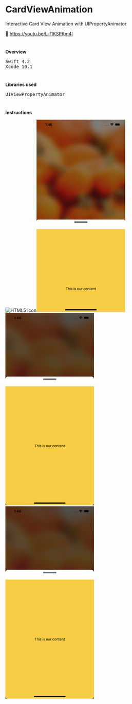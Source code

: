 # CardViewAnimation
Interactive Card View Animation with UIPropertyAnimator

📱 https://youtu.be/L-f1KSPKm4I

<h1></h1>

<b>Overview</b>
<pre>
Swift 4.2
Xcode 10.1
</pre>

<h1></h1>

<b>Libraries used</b>
<pre>
UIViewPropertyAnimator
</pre>

<h1></h1>

<b>Instructions</b>

<img src="https://github.com/obadasemary/CardViewAnimation/blob/master/CardViewAnimation/ProjectImages/Simulator%20Screen%20Shot%20-%20iPhone%20XS%20Max%20-%202018-12-18%20at%2013.46.07.png" alt="HTML5 Icon" width="276" height="598"><img src="https://github.com/obadasemary/CardViewAnimation/blob/master/CardViewAnimation/ProjectImages/Simulator%20Screen%20Shot%20-%20iPhone%20XS%20Max%20-%202018-12-18%20at%2013.46.10.png" alt="HTML5 Icon" width="276" height="598"><img src="https://github.com/obadasemary/CardViewAnimation/blob/master/CardViewAnimation/ProjectImages/Simulator%20Screen%20Shot%20-%20iPhone%20XS%20Max%20-%202018-12-18%20at%2013.46.12.png" alt="HTML5 Icon" width="276" height="598"><img src="https://github.com/obadasemary/CardViewAnimation/blob/master/CardViewAnimation/ProjectImages/Simulator%20Screen%20Shot%20-%20iPhone%20XS%20Max%20-%202018-12-18%20at%2013.46.13.png" alt="HTML5 Icon" width="276" height="598">

